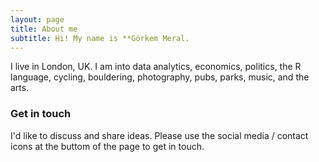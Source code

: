 ```yaml
---
layout: page
title: About me
subtitle: Hi! My name is **Görkem Meral. 
---
```


I live in London, UK. I am into data analytics, economics, politics, the R language, cycling, bouldering, photography, pubs, parks, music, and the arts.


### Get in touch

I'd like to discuss and share ideas. Please use the social media / contact icons at the buttom of the page to get in touch. 
